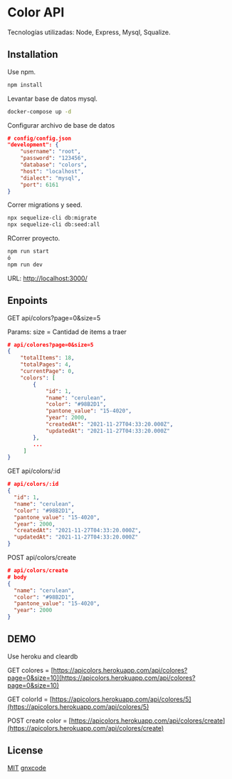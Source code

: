 # Color API

Tecnologías utilizadas: Node, Express, Mysql, Squalize.

## Installation

Use npm.

```bash
npm install
```

Levantar base de datos mysql.

```bash
docker-compose up -d
```

Configurar archivo de base de datos

```json
# config/config.json
"development": {
    "username": "root",
    "password": "123456",
    "database": "colors",
    "host": "localhost",
    "dialect": "mysql",
    "port": 6161
}
```

Correr migrations y seed.

```bash
npx sequelize-cli db:migrate
npx sequelize-cli db:seed:all
```

RCorrer proyecto.

```bash
npm run start
ó
npm run dev
```

URL: [http://localhost:3000/](http://localhost:3000/)

## Enpoints

GET api/colors?page=0&size=5

Params: size = Cantidad de items a traer

```json
# api/colores?page=0&size=5
{
    "totalItems": 18,
    "totalPages": 4,
    "currentPage": 0,
    "colors": [
        {
            "id": 1,
            "name": "cerulean",
            "color": "#98B2D1",
            "pantone_value": "15-4020",
            "year": 2000,
            "createdAt": "2021-11-27T04:33:20.000Z",
            "updatedAt": "2021-11-27T04:33:20.000Z"
        },
        ...
     ]
}
```

GET api/colors/:id

```json
# api/colors/:id
{
  "id": 1,
  "name": "cerulean",
  "color": "#98B2D1",
  "pantone_value": "15-4020",
  "year": 2000,
  "createdAt": "2021-11-27T04:33:20.000Z",
  "updatedAt": "2021-11-27T04:33:20.000Z"
}
```

POST api/colors/create

```json
# api/colors/create
# body
{
  "name": "cerulean",
  "color": "#98B2D1",
  "pantone_value": "15-4020",
  "year": 2000
}
```

## DEMO

Use heroku and cleardb

GET colores = [https://apicolors.herokuapp.com/api/colores?page=0&size=10](https://apicolors.herokuapp.com/api/colores?page=0&size=10)

GET colorId = [https://apicolors.herokuapp.com/api/colores/5](https://apicolors.herokuapp.com/api/colores/5)

POST create color = [https://apicolors.herokuapp.com/api/colores/create](https://apicolors.herokuapp.com/api/colores/create)

## License

[MIT](https://choosealicense.com/licenses/mit/)
[gnxcode](https://gnxcode.dev/)
